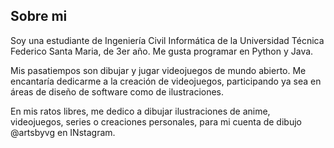 ## Sobre mi
Soy una estudiante de Ingeniería Civil Informática de la Universidad Técnica Federico Santa Maria, de 3er año. Me gusta programar en Python y Java.

Mis pasatiempos son dibujar y jugar videojuegos de mundo abierto. Me encantaría dedicarme a la creación de videojuegos, participando ya sea en áreas de diseño de software como de ilustraciones. 

En mis ratos libres, me dedico a dibujar ilustraciones de anime, videojuegos, series o creaciones personales, para mi cuenta de dibujo @artsbyvg en INstagram.
